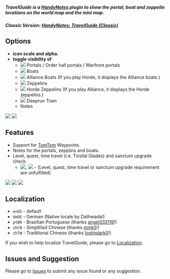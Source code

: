 ##### **TravelGuide is a [HandyNotes](https://www.curseforge.com/wow/addons/handynotes) plugin to show the portal, boat and zeppelin locations on the world map and the mini map.**
##### **Classic Version: [HandyNotes: TravelGuide (Classic)](https://www.curseforge.com/wow/addons/handynotes-travelguide-classic)**

## Options
* **icon scale and alpha.**
* **toggle visibility of**
	* ![](https://i.imgur.com/NIUq9ta.png) Portals / Order hall portals / Warfront portals
	* ![](https://i.imgur.com/H9wPEeD.png) Boats
	* ![](https://i.imgur.com/vfQqSBK.png) Alliance Boats (If you play Horde, it displays the Alliance boats.)
	* ![](https://i.imgur.com/cWTR8xo.png) Zeppelins
	* ![](https://i.imgur.com/HQLt4uh.png) Horde Zeppelins (If you play Alliance, it displays the Horde zeppelins.)
	* ![](https://i.imgur.com/VYJ1NaJ.png) Deeprun Tram
	* Notes

![](https://i.imgur.com/PFHnUDr.png) ![](https://i.imgur.com/1tLgu6C.png)

## Features
* Support for [TomTom](https://www.curseforge.com/wow/addons/tomtom) Waypoints.
* Notes for the portals, zepplins and boats.
* Level, quest, time travel (i.e. Tirisfal Glades) and sanctum upgrade check.
	* ![](https://i.imgur.com/bOL9btW.png), ![](https://i.imgur.com/PzZ3HAN.png) - (Level, quest, time travel or sanctum upgrade requirement are unfulfilled)

![](https://i.imgur.com/Q8NCjkY.png) ![](https://i.imgur.com/0qTTTAj.png) ![](https://i.imgur.com/MlnVJKC.png)

## Localization
* `enUS` - default
* `deDE` - German (Native locale by Dathwada!)
* `ptBR` - Brazilian Portuguese (thanks [angel333119](https://www.curseforge.com/members/angel333119)!)
* `zhCN` - Simplified Chinese (thanks [mmk5](https://www.curseforge.com/members/mmk5)!)
* `zhTW` - Traditional Chinese (thanks [lostindark0](https://www.curseforge.com/members/lostindark0)!)

If you wish to help localize TravelGuide, please go to [Localization](https://www.curseforge.com/wow/addons/handynotes-travelguide/localization).

## Issues and Suggestion

Please go to [Issues](https://github.com/Dathwada/handynotes-travelguide/issues) to submit any issue found or any suggestion.
